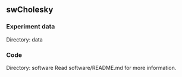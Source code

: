 ## swCholesky

### Experiment data

Directory: data

### Code

Directory: software
Read software/README.md for more information. 
